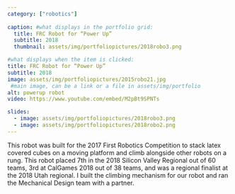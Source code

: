 ```yaml
---
category: ["robotics"]
  
caption: #what displays in the portfolio grid:
  title: FRC Robot for “Power Up”
  subtitle: 2018
  thumbnail: assets/img/portfoliopictures/2018robo3.png

#what displays when the item is clicked:
title: FRC Robot for “Power Up”
subtitle: 2018
image: assets/img/portfoliopictures/2015robo21.jpg
 #main image, can be a link or a file in assets/img/portfolio
alt: powerup robot
video: https://www.youtube.com/embed/M2pBt9SPNTs

slides:
  - image: assets/img/portfoliopictures/2018robo3.png
  - image: assets/img/portfoliopictures/2018robo2.png
---
```

This robot was built for the 2017 First Robotics Competition to stack latex covered cubes on a moving platform and climb alongside other robots on a rung. This robot placed 7th in the 2018 Silicon Valley Regional out of 60 teams, 3rd at CalGames 2018 out of 38 teams, and was a regional finalist at the 2018 Utah regional. I built the climbing mechanism for our robot and ran the Mechanical Design team with a partner.